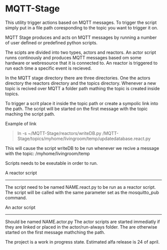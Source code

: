 MQTT-Stage
==========

This utility trigger actions based on MQTT messages. To trigger the script simply put in a file path coresponding to the topic you want to trigger it on. 

MQTT Stage produces and acts on MQTT messages by running a number of user defined or predefined python scripts. 

The scipts are divided into two types, actors and reactors. An actor script runns continously and produces MQTT messages based om some hardware or webresource that it is connected to. An reactor is triggered to run each time a specific event is recieved. 

In the MQTT stage directory there are three directories. One the actors directory the reactors directory and the topics directory. Whenever a new topic is recived over MQTT a folder path mathing the topic is created inside topics. 

To trigger a scrit place it inside the topic path or create a sympolic link into the path. The script will be started on the first message with the topic maching the script path.  

Example of link 
> ln -s ~/MQTT-Stage/reactors/writeDB.py /MQTT-Stage/topics/myhome/livingroom/temp/updatedatabase.react.py

This will cause the script writeDB to be run whenever we recive a message with the topic: /myhome/livingroom/temp

Scripts needs to be exeutable in order to run.


A reactor script
________________
The script need to be named NAME.react.py to be run as a reactor script. The script will be called with the same parameter set as the mosquitto_pub command. 

An actor script 
________________
Should be named NAME.actor.py 
The actor scripts are started immediatly if they are linked or placed in the actor/run-always folder. 
The are otherwise started on the first message mathching the path. 


The project is a work in progress state. Estimated alfa release is 24 of april. 
